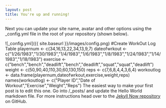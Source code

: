 ```yaml
---
layout: post
title: You're up and running!
---
```


Next you can update your site name, avatar and other options using the _config.yml file in the root of your repository (shown below).

![_config.yml]({{ site.baseurl }}/images/config.png)
#Create WorkOut Log Table
playernum <- c(34,16,13,22,34,13,9,7)
dateofwrkout <- c("1/26/1983","1/30/1983","1/4/1983","1/6/1983","1/8/1983","1/24/1983","1/14/1983","1/18/1983")
exercise <- c("bench","bench","deadlift","bench","deadlift","squat","squat","deadlift")
weight <- c(50,90,40,110,30,60,130,150)
reps <- c(7,6,8,4,4,3,6,4)
workoutlog <- data.frame(playernum,dateofwrkout,exercise,weight,reps)
names(workoutlog) <- c("Player ID","Date of Workout","Exercise","Weight","Reps")
The easiest way to make your first post is to edit this one. Go into /_posts/ and update the Hello World markdown file. For more instructions head over to the [Jekyll Now repository](https://github.com/barryclark/jekyll-now) on GitHub.
